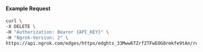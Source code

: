 <!-- Code generated for API Clients. DO NOT EDIT. -->

#### Example Request

```bash
curl \
-X DELETE \
-H "Authorization: Bearer {API_KEY}" \
-H "Ngrok-Version: 2" \
https://api.ngrok.com/edges/https/edghts_33Mww6TZrf2TFwEOG0rmkfe9tAn/routes/edghtsrt_33Mww5o17R4Mh2QXMEJcybzZH6c/oidc
```
